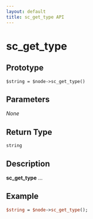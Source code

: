 ```yaml
---
layout: default
title: sc_get_type API
---
```



sc_get_type
===========


Prototype
---------

```
$string = $node->sc_get_type()
```


Parameters
----------

_None_

Return Type
-----------

`string`


Description
-----------

**sc_get_type** ...


Example
-------

```perl
$string = $node->sc_get_type();
```
